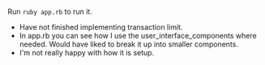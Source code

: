 Run `ruby app.rb` to run it.

- Have not finished implementing transaction limit.
- In app.rb you can see how I use the user_interface_components where needed. Would have liked
to break it up into smaller components.
- I'm not really happy with how it is setup.
